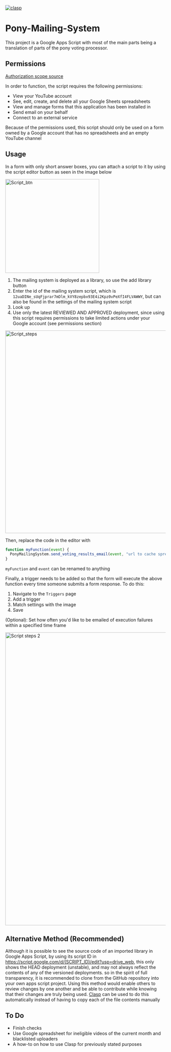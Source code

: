 [![clasp](https://img.shields.io/badge/built%20with-clasp-4285f4.svg)](https://github.com/google/clasp)
# Pony-Mailing-System
This project is a Google Apps Script with most of the main parts being a translation of parts of the pony voting processor.

## Permissions
[Authorization scope source](https://developers.google.com/identity/protocols/oauth2/scopes)

In order to function, the script requires the following permissions:
* View your YouTube account
* See, edit, create, and delete all your Google Sheets spreadsheets
* View and manage forms that this application has been installed in
* Send email on your behalf
* Connect to an external service

Because of the permissions used, this script should only be used on a form owned by a Google account that has no spreadsheets and an empty YouTube channel

## Usage
In a form with only short answer boxes, you can attach a script to it by using the script editor button as seen in the image below

<img width="295" alt="Script_btn" src="https://github.com/Brambles-cat/Pony-Mailing-System/assets/74834218/37f9796d-5e0c-46d0-be5a-db64851c7ba4">


1. The mailing system is deployed as a library, so use the add library button
2. Enter the id of the mailing system script, which is `12uaDINe_sUqFjprar7mDlm_kVY8zepbx93E4i2Kpz0vPeXfI4FLVAWWY`, but can also be found in the settings of the mailing system script
3. Look up
4. Use only the latest REVIEWED AND APPROVED deployment, since using this script requires permissions to take limited actions under your Google account (see permissions section)

<img width="637" alt="Script_steps" src="https://github.com/Brambles-cat/Pony-Mailing-System/assets/74834218/e3b1b5a1-7f8c-474d-a709-2fc54d5cf104">


Then, replace the code in the editor with
```js
function myFunction(event) {
  PonyMailingSystem.send_voting_results_email(event, "url to cache spreadsheet", "url to ineligible videos spreadsheet")
}
```
`myFunction` and `event` can be renamed to anything

Finally, a trigger needs to be added so that the form will execute the above function every time someone submits a form response.
To do this:
1. Navigate to the `Triggers` page
2. Add a trigger
3. Match settings with the image
4. Save

(Optional): Set how often you'd like to be emailed of execution failures within a specified time frame

<img width="921" alt="Script steps 2" src="https://github.com/Brambles-cat/Pony-Mailing-System/assets/74834218/e85b1eeb-55da-42f4-b858-e8ab4c2805b4">

## Alternative Method (Recommended)
Although it is possible to see the source code of an imported library in Google Apps Script, by using its script ID in https://script.google.com/d/(SCRIPT_ID)/edit?usp=drive_web, this only shows the HEAD deployment (unstable), and may not always reflect the contents of any of the versioned deployments. so in the spirit of full transparency, it is recommended to clone from the GitHub repository into your own apps script project. Using this method would enable others to review changes by one another and be able to contribute while knowing that their changes are truly being used. [Clasp](https://github.com/google/clasp) can be used to do this automatically instead of having to copy each of the file contents manually

## To Do
 * Finish checks
 * Use Google spreadsheet for ineligible videos of the current month and blacklisted uploaders
 * A how-to on how to use Clasp for previously stated purposes
